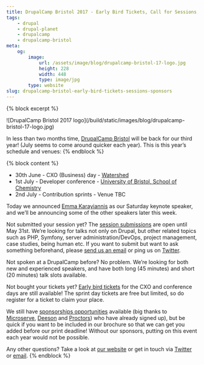 ```yaml
---
title: DrupalCamp Bristol 2017 - Early Bird Tickets, Call for Sessions, Sponsors
tags:
    - drupal
    - drupal-planet
    - drupalcamp
    - drupalcamp-bristol
meta:
    og:
        image:
            url: /assets/image/blog/drupalcamp-bristol-17-logo.jpg
            height: 228
            width: 448
            type: image/jpg
        type: website
slug: drupalcamp-bristol-early-bird-tickets-sessions-sponsors
---
```

{% block excerpt %}
<p class="text-center" markdown="1">![DrupalCamp Bristol 2017 logo](/build/static/images/blog/drupalcamp-bristol-17-logo.jpg)</p>

In less than two months time, [DrupalCamp Bristol][0] will be back for our third year! (July seems to come around quicker each year). This is this year’s schedule and venues:
{% endblock %}

{% block content %}
+ 30th June - CXO (Business) day - [Watershed][1]
+ 1st July - Developer conference - [University of Bristol, School of Chemistry][2]
+ 2nd July - Contribution sprints - Venue TBC

Today we announced [Emma Karayiannis][3] as our Saturday keynote speaker, and we’ll be announcing some of the other speakers later this week.

Not submitted your session yet? The [session submissions][12] are open until May 31st. We’re looking for talks not only on Drupal, but other related topics such as PHP, Symfony, server administration/DevOps, project management, case studies, being human etc. If you want to submit but want to ask something beforehand, please [send us an email][4] or ping us on [Twitter][5].

Not spoken at a DrupalCamp before? No problem. We’re looking for both new and experienced speakers, and have both long (45 minutes) and short (20 minutes) talk slots available.

Not bought your tickets yet? [Early bird tickets][10] for the CXO and conference days are still available! The sprint day tickets are free but limited, so do register for a ticket to claim your place.

We still have [sponsorships opportunities][6] available (big thanks to [Microserve][7], [Deeson][8] and [Proctors][9]) who have already signed up), but be quick if you want to be included in our brochure so that we can get you added before our print deadline! Without our sponsors, putting on this event each year would not be possible.

Any other questions? Take a look at [our website][0] or get in touch via [Twitter][5] or [email][11].
{% endblock %}

[0]: https://2017.drupalcampbristol.co.uk
[1]: http://www.watershed.co.uk
[2]: http://www.bris.ac.uk/chemistry
[3]: http://emmakarayiannis.com
[4]: mailto:speakers@drupalcampbristol.co.uk
[5]: https://twitter.com/DrupalCampBris
[6]: https://2017.drupalcampbristol.co.uk/sponsorship
[7]: https://microserve.io
[8]: https://www.deeson.co.uk
[9]: http://www.proctors.co.uk
[10]: https://www.eventbrite.co.uk/e/drupalcamp-bristol-2017-tickets-33574193316#ticket
[11]: mailto:info@drupalcampbristol.co.uk
[12]: https://2017.drupalcampbristol.co.uk/#block-dcb2017-page-title
